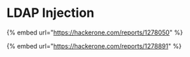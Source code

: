 # LDAP Injection

{% embed url="https://hackerone.com/reports/1278050" %}

{% embed url="https://hackerone.com/reports/1278891" %}




